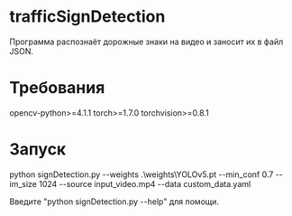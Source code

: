 # trafficSignDetection
Программа распознаёт дорожные знаки на видео и заносит их в файл JSON.

# Требования
opencv-python>=4.1.1
torch>=1.7.0
torchvision>=0.8.1

# Запуск
python signDetection.py --weights .\\weights\\YOLOv5.pt --min_conf 0.7 --im_size 1024 --source input_video.mp4 --data custom_data.yaml

Введите "python signDetection.py --help" для помощи.
